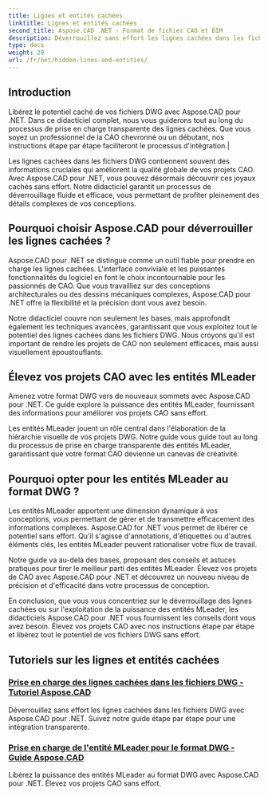 ```yaml
---
title: Lignes et entités cachées
linktitle: Lignes et entités cachées
second_title: Aspose.CAD .NET - Format de fichier CAO et BIM
description: Déverrouillez sans effort les lignes cachées dans les fichiers DWG avec Aspose.CAD pour .NET. Élevez vos projets CAO avec notre guide étape par étape.
type: docs
weight: 29
url: /fr/net/hidden-lines-and-entities/
---
```



## Introduction

 Libérez le potentiel caché de vos fichiers DWG avec Aspose.CAD pour .NET. Dans ce didacticiel complet, nous vous guiderons tout au long du processus de prise en charge transparente des lignes cachées. Que vous soyez un professionnel de la CAO chevronné ou un débutant, nos instructions étape par étape faciliteront le processus d'intégration.|

Les lignes cachées dans les fichiers DWG contiennent souvent des informations cruciales qui améliorent la qualité globale de vos projets CAO. Avec Aspose.CAD pour .NET, vous pouvez désormais découvrir ces joyaux cachés sans effort. Notre didacticiel garantit un processus de déverrouillage fluide et efficace, vous permettant de profiter pleinement des détails complexes de vos conceptions.

## Pourquoi choisir Aspose.CAD pour déverrouiller les lignes cachées ?

Aspose.CAD pour .NET se distingue comme un outil fiable pour prendre en charge les lignes cachées. L'interface conviviale et les puissantes fonctionnalités du logiciel en font le choix incontournable pour les passionnés de CAO. Que vous travailliez sur des conceptions architecturales ou des dessins mécaniques complexes, Aspose.CAD pour .NET offre la flexibilité et la précision dont vous avez besoin.

Notre didacticiel couvre non seulement les bases, mais approfondit également les techniques avancées, garantissant que vous exploitez tout le potentiel des lignes cachées dans les fichiers DWG. Nous croyons qu'il est important de rendre les projets de CAO non seulement efficaces, mais aussi visuellement époustouflants.

## Élevez vos projets CAO avec les entités MLeader
Amenez votre format DWG vers de nouveaux sommets avec Aspose.CAD pour .NET. Ce guide explore la puissance des entités MLeader, fournissant des informations pour améliorer vos projets CAO sans effort.


Les entités MLeader jouent un rôle central dans l'élaboration de la hiérarchie visuelle de vos projets DWG. Notre guide vous guide tout au long du processus de prise en charge transparente des entités MLeader, garantissant que votre format CAO devienne un canevas de créativité.

## Pourquoi opter pour les entités MLeader au format DWG ?

Les entités MLeader apportent une dimension dynamique à vos conceptions, vous permettant de gérer et de transmettre efficacement des informations complexes. Aspose.CAD for .NET vous permet de libérer ce potentiel sans effort. Qu'il s'agisse d'annotations, d'étiquettes ou d'autres éléments clés, les entités MLeader peuvent rationaliser votre flux de travail.

Notre guide va au-delà des bases, proposant des conseils et astuces pratiques pour tirer le meilleur parti des entités MLeader. Élevez vos projets de CAO avec Aspose.CAD pour .NET et découvrez un nouveau niveau de précision et d'efficacité dans votre processus de conception.

En conclusion, que vous vous concentriez sur le déverrouillage des lignes cachées ou sur l'exploitation de la puissance des entités MLeader, les didacticiels Aspose.CAD pour .NET vous fournissent les conseils dont vous avez besoin. Élevez vos projets CAO avec nos instructions étape par étape et libérez tout le potentiel de vos fichiers DWG sans effort.
## Tutoriels sur les lignes et entités cachées
### [Prise en charge des lignes cachées dans les fichiers DWG - Tutoriel Aspose.CAD](./supporting-hidden-lines-in-dwg/)
Déverrouillez sans effort les lignes cachées dans les fichiers DWG avec Aspose.CAD pour .NET. Suivez notre guide étape par étape pour une intégration transparente.
### [Prise en charge de l'entité MLeader pour le format DWG - Guide Aspose.CAD](./supporting-mleader-entity-for-dwg-format/)
Libérez la puissance des entités MLeader au format DWG avec Aspose.CAD pour .NET. Élevez vos projets CAO sans effort.